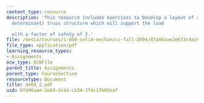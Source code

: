 ```yaml
---
content_type: resource
description: 'This resource includes exercises to Develop a layout of a (statically
  determinant) truss structure which will support the load

  with a factor of safety of 2.'
file: /media/courses/1-050-solid-mechanics-fall-2004/8fd46aae2e633c4acb342fdc1fb05eaf_de04_2.pdf
file_type: application/pdf
learning_resource_types:
- Assignments
ocw_type: OCWFile
parent_title: Assignments
parent_type: CourseSection
resourcetype: Document
title: de04_2.pdf
uid: 8fd46aae-2e63-3c4a-cb34-2fdc1fb05eaf
---
```

